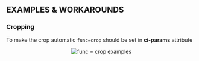 ## EXAMPLES & WORKAROUNDS


### Cropping

To make the crop automatic `func=crop` should be set in **ci-params** attribute

<p align="center">
	<img
		alt="func = crop examples"
		src="https://demo.cloudimg.io/width/1200/n/https://scaleflex.airstore.io/plugins/js-cloudimage-responsive/demo/examples/auto-crop.png?v=084cec">
</p>